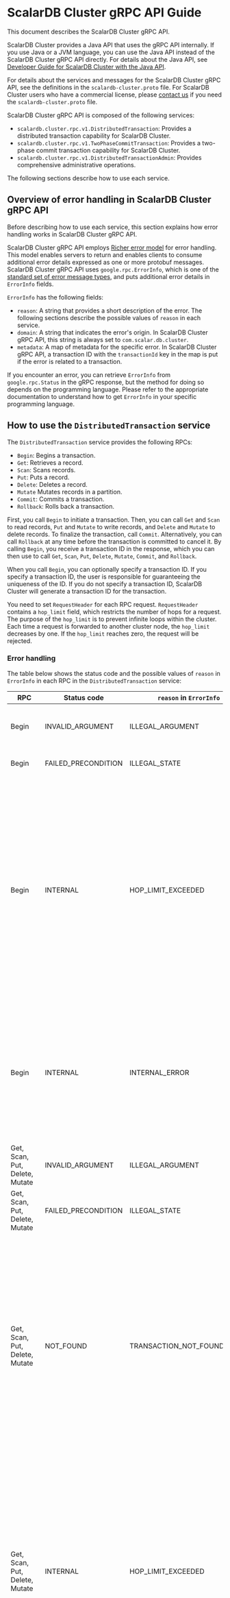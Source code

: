 # ScalarDB Cluster gRPC API Guide

This document describes the ScalarDB Cluster gRPC API.

ScalarDB Cluster provides a Java API that uses the gRPC API internally.
If you use Java or a JVM language, you can use the Java API instead of the ScalarDB Cluster gRPC API directly.
For details about the Java API, see [Developer Guide for ScalarDB Cluster with the Java API](developer-guide-for-scalardb-cluster-with-java-api.md).

For details about the services and messages for the ScalarDB Cluster gRPC API, see the definitions in the `scalardb-cluster.proto` file. For ScalarDB Cluster users who have a commercial license, please [contact us](https://www.scalar-labs.com/contact) if you need the `scalardb-cluster.proto` file.

ScalarDB Cluster gRPC API is composed of the following services:

- `scalardb.cluster.rpc.v1.DistributedTransaction`: Provides a distributed transaction capability for ScalarDB Cluster.
- `scalardb.cluster.rpc.v1.TwoPhaseCommitTransaction`: Provides a two-phase commit transaction capability for ScalarDB Cluster.
- `scalardb.cluster.rpc.v1.DistributedTransactionAdmin`: Provides comprehensive administrative operations.

The following sections describe how to use each service.

## Overview of error handling in ScalarDB Cluster gRPC API

Before describing how to use each service, this section explains how error handling works in ScalarDB Cluster gRPC API.

ScalarDB Cluster gRPC API employs [Richer error model](https://grpc.io/docs/guides/error/#richer-error-model) for error handling.
This model enables servers to return and enables clients to consume additional error details expressed as one or more protobuf messages.
ScalarDB Cluster gRPC API uses `google.rpc.ErrorInfo`, which is one of the [standard set of error message types](https://github.com/googleapis/googleapis/blob/master/google/rpc/error_details.proto), and puts additional error details in `ErrorInfo` fields.

`ErrorInfo` has the following fields:

- `reason`: A string that provides a short description of the error. The following sections describe the possible values of `reason` in each service.
- `domain`: A string that indicates the error's origin. In ScalarDB Cluster gRPC API, this string is always set to `com.scalar.db.cluster`.
- `metadata`: A map of metadata for the specific error. In ScalarDB Cluster gRPC API, a transaction ID with the `transactionId` key in the map is put if the error is related to a transaction.

If you encounter an error, you can retrieve `ErrorInfo` from `google.rpc.Status` in the gRPC response, but the method for doing so depends on the programming language.
Please refer to the appropriate documentation to understand how to get `ErrorInfo` in your specific programming language.

## How to use the `DistributedTransaction` service

The `DistributedTransaction` service provides the following RPCs:

- `Begin`: Begins a transaction.
- `Get`: Retrieves a record.
- `Scan`: Scans records.
- `Put`: Puts a record.
- `Delete`: Deletes a record.
- `Mutate` Mutates records in a partition.
- `Commit`: Commits a transaction.
- `Rollback`: Rolls back a transaction.

First, you call `Begin` to initiate a transaction.
Then, you can call `Get` and `Scan` to read records, `Put` and `Mutate` to write records, and `Delete` and `Mutate` to delete records.
To finalize the transaction, call `Commit`.
Alternatively, you can call `Rollback` at any time before the transaction is committed to cancel it.
By calling `Begin`, you receive a transaction ID in the response, which you can then use to call `Get`, `Scan`, `Put`, `Delete`, `Mutate`, `Commit`, and `Rollback`.

When you call `Begin`, you can optionally specify a transaction ID.
If you specify a transaction ID, the user is responsible for guaranteeing the uniqueness of the ID.
If you do not specify a transaction ID, ScalarDB Cluster will generate a transaction ID for the transaction.

You need to set `RequestHeader` for each RPC request.
`RequestHeader` contains a `hop_limit` field, which restricts the number of hops for a request.
The purpose of the `hop_limit` is to prevent infinite loops within the cluster.
Each time a request is forwarded to another cluster node, the `hop_limit` decreases by one.
If the `hop_limit` reaches zero, the request will be rejected.

### Error handling

The table below shows the status code and the possible values of `reason` in `ErrorInfo` in each RPC in the `DistributedTransaction` service:

| RPC                            | Status code         | `reason` in `ErrorInfo`    | Description                                                                                                                                                                                                                                                                                                                                                                                                                                                                                                             |
|--------------------------------|---------------------|----------------------------|-------------------------------------------------------------------------------------------------------------------------------------------------------------------------------------------------------------------------------------------------------------------------------------------------------------------------------------------------------------------------------------------------------------------------------------------------------------------------------------------------------------------------|
| Begin                          | INVALID_ARGUMENT    | ILLEGAL_ARGUMENT           | The argument in the request message is invalid.                                                                                                                                                                                                                                                                                                                                                                                                                                                                         |
| Begin                          | FAILED_PRECONDITION | ILLEGAL_STATE              | The RPC was called in an invalid state.                                                                                                                                                                                                                                                                                                                                                                                                                                                                                 |
| Begin                          | INTERNAL            | HOP_LIMIT_EXCEEDED         | The hop limit was exceeded. This occurs when the routing information between cluster nodes is inconsistent. The error is usually resolved in a short amount of time, so you can retry the transaction from the beginning after some time has passed since encountering this error.                                                                                                                                                                                                                                      |
| Begin                          | INTERNAL            | INTERNAL_ERROR             | The operation has failed due to transient or nontransient faults. You can try retrying the transaction from the beginning, but the transaction may still fail if the cause is nontransient.                                                                                                                                                                                                                                                                                                                             |
| Get, Scan, Put, Delete, Mutate | INVALID_ARGUMENT    | ILLEGAL_ARGUMENT           | The argument in the request message is invalid.                                                                                                                                                                                                                                                                                                                                                                                                                                                                         |
| Get, Scan, Put, Delete, Mutate | FAILED_PRECONDITION | ILLEGAL_STATE              | The RPC was called in an invalid state.                                                                                                                                                                                                                                                                                                                                                                                                                                                                                 |
| Get, Scan, Put, Delete, Mutate | NOT_FOUND           | TRANSACTION_NOT_FOUND      | The transaction associated with the specified transaction ID was not found. This error indicates that the transaction has expired or the routing information has been updated due to cluster topology changes. In this case, please retry the transaction from the beginning.                                                                                                                                                                                                                                           |
| Get, Scan, Put, Delete, Mutate | INTERNAL            | HOP_LIMIT_EXCEEDED         | The hop limit was exceeded. This occurs when the routing information between cluster nodes is inconsistent. The error is usually resolved in a short amount of time, so you can retry the transaction from the beginning after some time has passed since encountering this error.                                                                                                                                                                                                                                      |
| Get, Scan, Put, Delete, Mutate | FAILED_PRECONDITION | TRANSACTION_CONFLICT       | A transaction conflict occurred. If you encounter this error, please retry the transaction from the beginning.                                                                                                                                                                                                                                                                                                                                                                                                          |
| Get, Scan, Put, Delete, Mutate | INTERNAL            | INTERNAL_ERROR             | The operation has failed due to transient or nontransient faults. You can try retrying the transaction from the beginning, but the transaction may still fail if the cause is nontransient.                                                                                                                                                                                                                                                                                                                             |
| Commit                         | INVALID_ARGUMENT    | ILLEGAL_ARGUMENT           | The argument in the request message is invalid.                                                                                                                                                                                                                                                                                                                                                                                                                                                                         |
| Commit                         | FAILED_PRECONDITION | ILLEGAL_STATE              | The RPC was called in an invalid state.                                                                                                                                                                                                                                                                                                                                                                                                                                                                                 |
| Commit                         | NOT_FOUND           | TRANSACTION_NOT_FOUND      | The transaction associated with the specified transaction ID was not found. This error indicates that the transaction has expired or the routing information has been updated due to cluster topology changes. In this case, please retry the transaction from the beginning.                                                                                                                                                                                                                                           |
| Commit                         | INTERNAL            | HOP_LIMIT_EXCEEDED         | The hop limit was exceeded. This occurs when the routing information between cluster nodes is inconsistent. The error is usually resolved in a short amount of time, so you can retry the transaction from the beginning after some time has passed since encountering this error.                                                                                                                                                                                                                                      |
| Commit                         | FAILED_PRECONDITION | TRANSACTION_CONFLICT       | A transaction conflict occurred. If you encounter this error, please retry the transaction from the beginning.                                                                                                                                                                                                                                                                                                                                                                                                          |
| Commit                         | INTERNAL            | UNKNOWN_TRANSACTION_STATUS | The status of the transaction is unknown (it is uncertain whether the transaction was successfully committed or not). In this situation, you need to check whether the transaction was successfully committed, and if not, to retry it. The responsibility for determining the transaction status rests with the users. It may be beneficial to create a transaction status table and update it in conjunction with other application data so that you can determine the status of a transaction from the table itself. |
| Commit                         | INTERNAL            | INTERNAL_ERROR             | The operation has failed due to transient or nontransient faults. You can try retrying the transaction from the beginning, but the transaction may still fail if the cause is nontransient.                                                                                                                                                                                                                                                                                                                             |
| Rollback                       | INVALID_ARGUMENT    | ILLEGAL_ARGUMENT           | The argument in the request message is invalid.                                                                                                                                                                                                                                                                                                                                                                                                                                                                         |
| Rollback                       | FAILED_PRECONDITION | ILLEGAL_STATE              | The RPC was called in an invalid state.                                                                                                                                                                                                                                                                                                                                                                                                                                                                                 |
| Rollback                       | NOT_FOUND           | TRANSACTION_NOT_FOUND      | The transaction associated with the specified transaction ID was not found. In case of a rollback, you do not need to retry the transaction because the transaction will expire automatically.                                                                                                                                                                                                                                                                                                                          |
| Rollback                       | INTERNAL            | HOP_LIMIT_EXCEEDED         | The hop limit was exceeded. In case of a rollback, you do not need to retry the transaction because the transaction will expire automatically.                                                                                                                                                                                                                                                                                                                                                                          |
| Rollback                       | INTERNAL            | INTERNAL_ERROR             | The operation has failed due to transient or nontransient faults. You can try retrying the transaction from the beginning, but the transaction may still fail if the cause is nontransient.                                                                                                                                                                                                                                                                                                                             |

If you encounter an error, you should roll back the transaction, except in the case of `Begin`.
Then, you can retry the transaction from the beginning for the errors that can be resolved by retrying.

Besides the errors listed above, you may encounter errors returned by the gRPC library.
In these cases, the response will not contain `ErrorInfo`.
For details, refer to the [gRPC documentation](https://grpc.io/docs/guides/error/#error-status-codes).

You can set a deadline for each RPC in gRPC.
If the deadline is exceeded, you will receive a `DEADLINE_EXCEEDED` error.
In general, you should roll back the transaction in this situation, unless the RPC is `Begin` or `Commit`.
In the case of `Commit`, the situation is equivalent to `UNKNOWN_TRANSACTION_STATUS` (it is uncertain whether the transaction was successfully committed or not), and you must handle the error in the same way.

## How to use the `TwoPhaseCommitTransaction` service

The `TwoPhaseCommitTransaction` service provides the following RPCs:

- `Begin`: Begins a transaction.
- `Join`: Joins a transaction.
- `Get`: Retrieves a record.
- `Scan`: Scans records.
- `Put`: Puts a record.
- `Delete`: Deletes a record.
- `Mutate`: Mutates records in a partition.
- `Prepare`: Prepares a transaction.
- `Validate`: Validates a transaction.
- `Commit`: Commits a transaction.
- `Rollback`: Rolls back a transaction.

First, you call `Begin` to initiate a transaction if you are the coordinator process.
Alternatively, if you are a participant process, you can call `Join` to take part in a transaction that the coordinator has already begun.
Then, you can call `Get` and `Scan` to read records, `Put` and `Mutate` to write records, and `Delete` and `Mutate` to delete records.
To finalize the transaction, call `Prepare`, `Validate`, and then `Commit` in order.
Alternatively, you can call `Rollback` at any time before the transaction is committed to cancel it.
By calling `Begin` or `Join`, you receive a transaction ID in the response, which you can then use to call `Get`, `Scan`, `Put`, `Delete`, `Mutate`, `Prepare`, `Validate`, `Commit`, and `Rollback`.

When you call `Begin`, you can optionally specify a transaction ID.
If you specify a transaction ID, the user is responsible for guaranteeing the uniqueness of the ID.
If you do not specify a transaction ID, ScalarDB Cluster will generate a transaction ID for the transaction.

You need to set `RequestHeader` for each RPC request.
`RequestHeader` contains a `hop_limit` field, which restricts the number of hops for a request.
The purpose of the `hop_limit` is to prevent infinite loops within the cluster.
Each time a request is forwarded to another cluster node, the `hop_limit` decreases by one.
If the `hop_limit` reaches zero, the request will be rejected.

### Error handling

The table below shows the status code and the possible values of `reason` in `ErrorInfo` in each RPC in the `TwoPhaseCommitTransaction` service:

| RPC                            | Status code         | `reason` in `ErrorInfo`    | Description                                                                                                                                                                                                                                                                                                                                                                                                                                                                                                             |
|--------------------------------|---------------------|----------------------------|-------------------------------------------------------------------------------------------------------------------------------------------------------------------------------------------------------------------------------------------------------------------------------------------------------------------------------------------------------------------------------------------------------------------------------------------------------------------------------------------------------------------------|
| Begin, Join                    | INVALID_ARGUMENT    | ILLEGAL_ARGUMENT           | The argument in the request message is invalid.                                                                                                                                                                                                                                                                                                                                                                                                                                                                         |
| Begin, Join                    | FAILED_PRECONDITION | ILLEGAL_STATE              | The RPC was called in an invalid state.                                                                                                                                                                                                                                                                                                                                                                                                                                                                                 |
| Begin, Join                    | INTERNAL            | HOP_LIMIT_EXCEEDED         | The hop limit was exceeded. This occurs when the routing information between cluster nodes is inconsistent. The error is usually resolved in a short amount of time, so you can retry the transaction from the beginning after some time has passed since encountering this error.                                                                                                                                                                                                                                      |
| Begin, Join                    | INTERNAL            | INTERNAL_ERROR             | The operation has failed due to transient or nontransient faults. You can try retrying the transaction from the beginning, but the transaction may still fail if the cause is nontransient.                                                                                                                                                                                                                                                                                                                             |
| Get, Scan, Put, Delete, Mutate | INVALID_ARGUMENT    | ILLEGAL_ARGUMENT           | The argument in the request message is invalid.                                                                                                                                                                                                                                                                                                                                                                                                                                                                         |
| Get, Scan, Put, Delete, Mutate | FAILED_PRECONDITION | ILLEGAL_STATE              | The RPC was called in an invalid state.                                                                                                                                                                                                                                                                                                                                                                                                                                                                                 |
| Get, Scan, Put, Delete, Mutate | NOT_FOUND           | TRANSACTION_NOT_FOUND      | The transaction associated with the specified transaction ID was not found. This indicates that the transaction has expired or the routing information has been updated due to cluster topology changes. In this case, please retry the transaction from the beginning.                                                                                                                                                                                                                                                 |
| Get, Scan, Put, Delete, Mutate | INTERNAL            | HOP_LIMIT_EXCEEDED         | The hop limit was exceeded. This occurs when the routing information between cluster nodes is inconsistent. The error is usually resolved in a short amount of time, so you can retry the transaction from the beginning after some time has passed since encountering this error.                                                                                                                                                                                                                                      |
| Get, Scan, Put, Delete, Mutate | FAILED_PRECONDITION | TRANSACTION_CONFLICT       | A transaction conflict occurred. If you encounter this error, please retry the transaction from the beginning.                                                                                                                                                                                                                                                                                                                                                                                                          |
| Get, Scan, Put, Delete, Mutate | INTERNAL            | INTERNAL_ERROR             | The operation has failed due to transient or nontransient faults. You can try retrying the transaction from the beginning, but the transaction may still fail if the cause is nontransient.                                                                                                                                                                                                                                                                                                                             |
| Prepare, Validate              | INVALID_ARGUMENT    | ILLEGAL_ARGUMENT           | The argument in the request message is invalid.                                                                                                                                                                                                                                                                                                                                                                                                                                                                         |
| Prepare, Validate              | FAILED_PRECONDITION | ILLEGAL_STATE              | The RPC was called in an invalid state.                                                                                                                                                                                                                                                                                                                                                                                                                                                                                 |
| Prepare, Validate              | NOT_FOUND           | TRANSACTION_NOT_FOUND      | The transaction associated with the specified transaction ID was not found. This error indicates that the transaction has expired or the routing information has been updated due to cluster topology changes. In this case, please retry the transaction from the beginning.                                                                                                                                                                                                                                           |
| Prepare, Validate              | INTERNAL            | HOP_LIMIT_EXCEEDED         | The hop limit was exceeded. This occurs when the routing information between cluster nodes is inconsistent. The error is usually resolved in a short amount of time, so you can retry the transaction from the beginning after some time has passed since encountering this error.                                                                                                                                                                                                                                      |
| Prepare, Validate              | FAILED_PRECONDITION | TRANSACTION_CONFLICT       | A transaction conflict occurred. If you encounter this error, please retry the transaction from the beginning.                                                                                                                                                                                                                                                                                                                                                                                                          |
| Prepare, Validate              | INTERNAL            | INTERNAL_ERROR             | The operation has failed due to transient or nontransient faults. You can try retrying the transaction from the beginning, but the transaction may still fail if the cause is nontransient.                                                                                                                                                                                                                                                                                                                             |
| Commit                         | INVALID_ARGUMENT    | ILLEGAL_ARGUMENT           | The argument in the request message is invalid.                                                                                                                                                                                                                                                                                                                                                                                                                                                                         |
| Commit                         | FAILED_PRECONDITION | ILLEGAL_STATE              | The RPC was called in an invalid state.                                                                                                                                                                                                                                                                                                                                                                                                                                                                                 |
| Commit                         | NOT_FOUND           | TRANSACTION_NOT_FOUND      | The transaction associated with the specified transaction ID was not found. This error indicates that the transaction has expired or the routing information has been updated due to cluster topology changes. In this case, please retry the transaction from the beginning.                                                                                                                                                                                                                                           |
| Commit                         | INTERNAL            | HOP_LIMIT_EXCEEDED         | The hop limit was exceeded. This occurs when the routing information between cluster nodes is inconsistent. The error is usually resolved in a short amount of time, so you can retry the transaction from the beginning after some time has passed since encountering this error.                                                                                                                                                                                                                                      |
| Commit                         | FAILED_PRECONDITION | TRANSACTION_CONFLICT       | A transaction conflict occurred. If you encounter this error, please retry the transaction from the beginning.                                                                                                                                                                                                                                                                                                                                                                                                          |
| Commit                         | INTERNAL            | UNKNOWN_TRANSACTION_STATUS | The status of the transaction is unknown (it is uncertain whether the transaction was successfully committed or not). In this situation, you need to check whether the transaction was successfully committed, and if not, to retry it. The responsibility for determining the transaction status rests with the users. It may be beneficial to create a transaction status table and update it in conjunction with other application data so that you can determine the status of a transaction from the table itself. |
| Commit                         | INTERNAL            | INTERNAL_ERROR             | The operation has failed due to transient or nontransient faults. You can try retrying the transaction from the beginning, but the transaction may still fail if the cause is nontransient.                                                                                                                                                                                                                                                                                                                             |
| Rollback                       | INVALID_ARGUMENT    | ILLEGAL_ARGUMENT           | The argument in the request message is invalid.                                                                                                                                                                                                                                                                                                                                                                                                                                                                         |
| Rollback                       | FAILED_PRECONDITION | ILLEGAL_STATE              | The RPC was called in an invalid state.                                                                                                                                                                                                                                                                                                                                                                                                                                                                                 |
| Rollback                       | NOT_FOUND           | TRANSACTION_NOT_FOUND      | The transaction associated with the specified transaction ID was not found. In case of a rollback, you do not need to retry the transaction because the transaction will expire automatically.                                                                                                                                                                                                                                                                                                                          |
| Rollback                       | INTERNAL            | HOP_LIMIT_EXCEEDED         | The hop limit was exceeded. In case of a rollback, you do not need to retry the transaction because the transaction will expire automatically.                                                                                                                                                                                                                                                                                                                                                                          |
| Rollback                       | INTERNAL            | INTERNAL_ERROR             | The operation has failed due to transient or nontransient faults. You can try retrying the transaction from the beginning, but the transaction may still fail if the cause is nontransient.                                                                                                                                                                                                                                                                                                                             |

If you encounter an error, you should roll back the transaction, except in the case of `Begin` or `Join`.
Then, you can retry the transaction from the beginning for the errors that can be resolved by retrying.

Besides the errors listed above, you may encounter errors returned by the gRPC library.
In these cases, the response will not contain `ErrorInfo`.
For details, refer to the [gRPC documentation](https://grpc.io/docs/guides/error/#error-status-codes).

You can set a deadline for each RPC in gRPC.
If the deadline is exceeded, you will receive a `DEADLINE_EXCEEDED` error.
In general, you should roll back the transaction in this situation, unless the RPC is `Begin`, `Join`, or `Commit`.
In the case of `Commit`, the situation is equivalent to `UNKNOWN_TRANSACTION_STATUS` (it is uncertain whether the transaction was successfully committed or not), and you must handle the error in the same way.

## How to use the `DistributedTransactionAdmin` service

The `DistributedTransactionAdmin` service provides the following RPCs:

- `CreateNamespace`: Creates a namespace.
- `DropNamespace`: Drops a namespace.
- `NamespaceExists`: Returns whether the specified namespace exists or not.
- `CreateTable`: Creates a table.
- `DropTable`: Drops a table.
- `TruncateTable`: Truncates a table.
- `TableExists`: Returns whether the specified table exists or not.
- `CreateIndex`: Creates an index.
- `DropIndex`: Drops an index.
- `IndexExists`: Returns whether the specified index exists or not.
- `RepairTable`: Repairs a table.
- `AddNewColumnToTable`: Adds a new column to a table.
- `CreateCoordinatorTables`: Creates the coordinator tables.
- `DropCoordinatorTables`: Drops the coordinator tables.
- `TruncateCoordinatorTables`: Truncates the coordinator tables.
- `CoordinatorTablesExist`: Returns whether the coordinator tables exist or not.
- `RepairCoordinatorTables`: Repairs the coordinator tables.
- `GetTableMetadata`: Returns table metadata of the specified table.
- `GetNamespaceTableNames`: Returns tables in the specified namespace.

### Error handling

The table below shows the status code and the possible values of `reason` in `ErrorInfo` for all RPCs in the `DistributedTransactionAdmin` service:

| Status code         | `reason` in `ErrorInfo`    | Description                                     |
|---------------------|----------------------------|-------------------------------------------------|
| INVALID_ARGUMENT    | ILLEGAL_ARGUMENT           | The argument in the request message is invalid. |
| FAILED_PRECONDITION | ILLEGAL_STATE              | The RPC was called in an invalid state.         |
| INTERNAL            | INTERNAL_ERROR             | The operation has failed.                       |

Besides the errors listed above, you may encounter errors returned by the gRPC library.
In these cases, the response will not contain `ErrorInfo`.
For details, refer to the [gRPC documentation](https://grpc.io/docs/guides/error/#error-status-codes).
